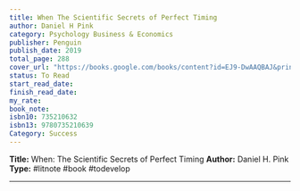 ```yaml
---
title: When The Scientific Secrets of Perfect Timing
author: Daniel H Pink
category: Psychology Business & Economics
publisher: Penguin
publish_date: 2019
total_page: 288
cover_url: "https://books.google.com/books/content?id=EJ9-DwAAQBAJ&printsec=frontcover&img=1&zoom=1&source=gbs_api"
status: To Read
start_read_date: 
finish_read_date: 
my_rate: 
book_note: 
isbn10: 735210632
isbn13: 9780735210639
Category: Success
---
```

**Title:** When: The Scientific Secrets of Perfect Timing
**Author:** Daniel H. Pink
**Type:** #litnote #book #todevelop 

---